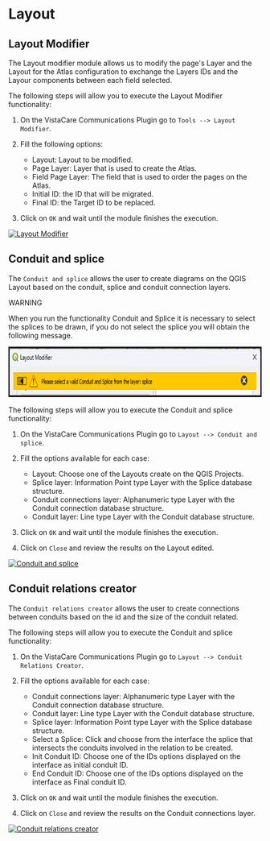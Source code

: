 # Layout

## Layout Modifier

The Layout modifier module allows us to modify the page's Layer and the Layout for the Atlas configuration to exchange the Layers IDs and the Layour components between each field selected.

The following steps will allow you to execute the Layout Modifier functionality:

1. On the VistaCare Communications Plugin go to `Tools --> Layout Modifier`.
2. Fill the following options:

    * Layout: Layout to be modified.
    * Page Layer: Layer that is used to create the Atlas.
    * Field Page Layer: The field that is used to order the pages on the Atlas.
    * Initial ID: the ID that will be migrated.
    * Final ID: the Target ID to be replaced.

3. Click on `OK` and wait until the module finishes the execution. 

<a class="" data-lightbox="Layout Modifier" href="_static/layout_modifier.gif" title="Layout Modifier" data-title="Layout Modifier"><img src="_static/layout_modifier.gif" class="align-center" width="800px" height="500px" alt="Layout Modifier">
</a>

## Conduit and splice

The `Conduit and splice` allows the user to create diagrams on the QGIS Layout based on the conduit, splice and conduit connection layers.

<div class="warning">
<p class="admonition-title">WARNING</p>
<p>When you run the functionality Conduit and Splice it is necessary to select the splices to be drawn, if you do not select the splice you will obtain the following message.</p>
</div>

<a class="" data-lightbox="Conduit and splice" href="_static/layout/alert_conduit_splice.png" title="Conduit and splice alert" data-title="Conduit and splice alert"><img src="_static/layout/alert_conduit_splice.png" class="align-center" width="800px" height="100px" alt="Conduit and splice alert">
</a>

The following steps will allow you to execute the Conduit and splice functionality:

1. On the VistaCare Communications Plugin go to `Layout --> Conduit and splice`.
2. Fill the options available for each case:

    * Layout: Choose one of the Layouts create on the QGIS Projects.
    * Splice layer: Information Point type Layer with the Splice database structure.
    * Conduit connections layer: Alphanumeric type Layer with the Conduit connection database structure.
    * Conduit layer: Line type Layer with the Conduit database structure.

3. Click on `OK` and wait until the module finishes the execution. 
4. Click on `Close` and review the results on the Layout edited.

<a class="" data-lightbox="Conduit and splice" href="_static/layout/conduit_splice.gif" title="Conduit and splice" data-title="Conduit and splice"><img src="_static/layout/conduit_splice.gif" class="align-center" width="800px" height="500px" alt="Conduit and splice">
</a>

## Conduit relations creator

The `Conduit relations creator` allows the user to create connections between conduits based on the id and the size of the conduit related.

The following steps will allow you to execute the Conduit and splice functionality:

1. On the VistaCare Communications Plugin go to `Layout --> Conduit Relations Creator`.
2. Fill the options available for each case:
    
    * Conduit connections layer: Alphanumeric type Layer with the Conduit connection database structure.
    * Conduit layer: Line type Layer with the Conduit database structure.
    * Splice layer: Information Point type Layer with the Splice database structure.
    * Select a Splice: Click and choose from the interface the splice that intersects the conduits involved in the relation to be created.
    * Init Conduit ID: Choose one of the IDs options displayed on the interface as initial conduit ID.
    * End Conduit ID: Choose one of the IDs options displayed on the interface as Final conduit ID.

3. Click on `OK` and wait until the module finishes the execution. 
4. Click on `Close` and review the results on the Conduit connections layer.

<a class="" data-lightbox="Conduit relations creator" href="_static/layout/conduit_connections.gif" title="Conduit relations creator" data-title="Conduit relations creator"><img src="_static/layout/conduit_connections.gif" class="align-center" width="800px" height="500px" alt="Conduit relations creator">
</a>